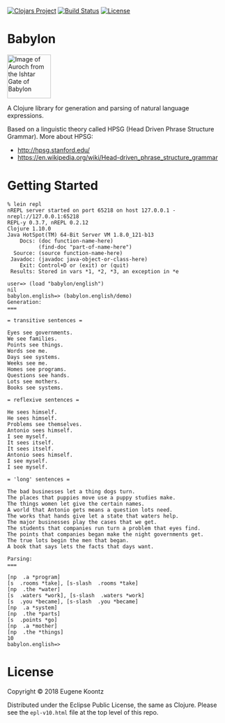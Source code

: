 [![Clojars Project](https://img.shields.io/clojars/v/babylon.svg)](https://clojars.org/babylon)
[![Build Status](https://secure.travis-ci.org/ekoontz/babylon.png?branch=master)](http://travis-ci.org/ekoontz/babylon)
[![License](https://img.shields.io/badge/License-EPL%201.0-red.svg)](https://opensource.org/licenses/EPL-1.0)

# Babylon

<div>
  <a href="https://en.wikipedia.org/wiki/Ishtar_Gate">
    <img alt="Image of Auroch from the Ishtar Gate of Babylon" 
         src="https://www.ancient.eu/uploads/images/738.jpg?v=1485682813" height="100">
  </a>
</div>

A Clojure library for generation and parsing of natural language expressions.

Based on a linguistic theory called HPSG (Head Driven Phrase Structure Grammar). More about HPSG:

- http://hpsg.stanford.edu/
- https://en.wikipedia.org/wiki/Head-driven_phrase_structure_grammar

# Getting Started

```
% lein repl
nREPL server started on port 65218 on host 127.0.0.1 - nrepl://127.0.0.1:65218
REPL-y 0.3.7, nREPL 0.2.12
Clojure 1.10.0
Java HotSpot(TM) 64-Bit Server VM 1.8.0_121-b13
    Docs: (doc function-name-here)
          (find-doc "part-of-name-here")
  Source: (source function-name-here)
 Javadoc: (javadoc java-object-or-class-here)
    Exit: Control+D or (exit) or (quit)
 Results: Stored in vars *1, *2, *3, an exception in *e

user=> (load "babylon/english")
nil
babylon.english=> (babylon.english/demo)
Generation:
===

= transitive sentences =

Eyes see governments.
We see families.
Points see things.
Words see me.
Days see systems.
Weeks see me.
Homes see programs.
Questions see hands.
Lots see mothers.
Books see systems.

= reflexive sentences =

He sees himself.
He sees himself.
Problems see themselves.
Antonio sees himself.
I see myself.
It sees itself.
It sees itself.
Antonio sees himself.
I see myself.
I see myself.

= 'long' sentences =

The bad businesses let a thing dogs turn.
The places that puppies move use a puppy studies make.
The things women let give the certain names.
A world that Antonio gets means a question lots need.
The works that hands give let a state that waters help.
The major businesses play the cases that we get.
The students that companies run turn a problem that eyes find.
The points that companies began make the night governments get.
The true lots begin the men that began.
A book that says lets the facts that days want.

Parsing:
===

[np  .a *program]
[s  .rooms *take], [s-slash  .rooms *take]
[np  .the *water]
[s  .waters *work], [s-slash  .waters *work]
[s  .you *became], [s-slash  .you *became]
[np  .a *system]
[np  .the *parts]
[s  .points *go]
[np  .a *mother]
[np  .the *things]
10
babylon.english=>
```

# License

Copyright © 2018 Eugene Koontz

Distributed under the Eclipse Public License, the same as Clojure.
Please see the `epl-v10.html` file at the top level of this repo.
